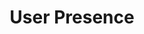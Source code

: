 ---
title: "User Presence"
description: "First introduced as part of U2F, user presence indicates a user interacted with a FIDO authenticator.  User presence is a mandatory feature for all FIDO authenticators."
category: ctap1
keywords: u2f, up
last_test_date: "2024-05-07"
test_url: "/tests/template.html"
test_results_url: ""
stats: {
    chrome: {
        windows-10: {
            "124":"y #1"
        },
        windows-11: {
            "124":"y #1"
        },
        macos: {
            "124":"y"
        },
        android: {
            "124":"y"
        },
        linux: {
            "124":"y"
        }
    },
    firefox: {
        windows-10: {
            "123":"y #1"
        },
        windows-11: {
            "123":"y #1"
        },
        macos: {
            "123":"y"
        },
        linux: {
            "123":"y"
        }
    },
    safari: {
        macos: {
            "17.4.1":"y"
        },
        ios: {
            "17.4.1":"y"
        }
    }
}
notes: ""
notes_by_num: {
        "1": "FIDO2 Support provided by Windows' webauthn.dll."
}
links: {
}
---